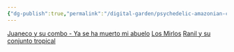 ```yaml
---
{"dg-publish":true,"permalink":"/digital-garden/psychedelic-amazonian-cumbia/","tags":["tune-for-mood"],"updated":"2023-12-08T19:22:25.217-07:00"}
---
```


[Juaneco y su combo - Ya se ha muerto mi abuelo](https://www.youtube.com/watch?v=cBQi8PVq4uI)
[Los Mirlos](https://youtu.be/-JjTcZGkNdI?si=6vOaWz017FKsCMYI&t=64)
[Ranil y su conjunto tropical](https://analogafrica.bandcamp.com/album/ranil-y-su-conjunto-tropical-limited-dance-edition-nr-11)
